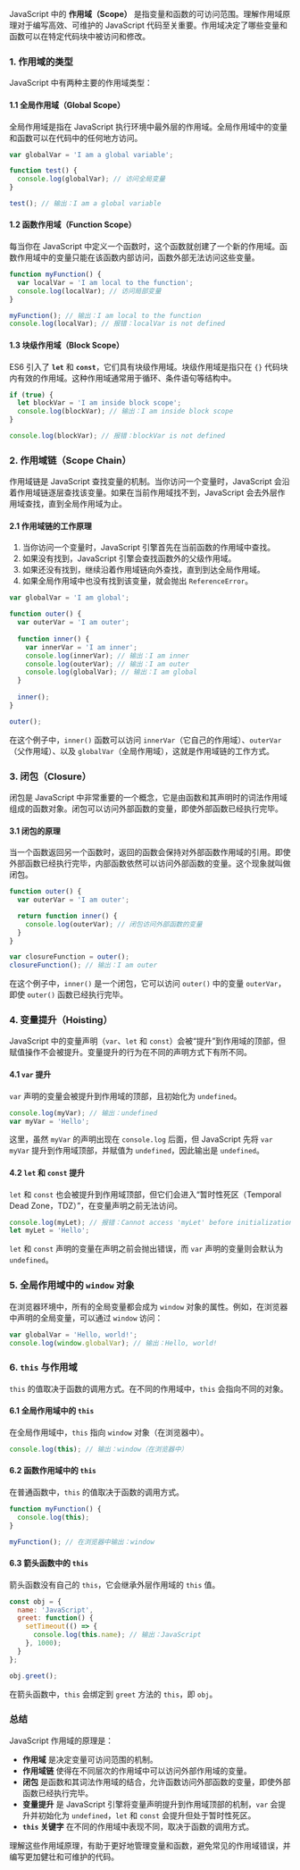JavaScript 中的 **作用域（Scope）** 是指变量和函数的可访问范围。理解作用域原理对于编写高效、可维护的 JavaScript 代码至关重要。作用域决定了哪些变量和函数可以在特定代码块中被访问和修改。

### 1. **作用域的类型**

JavaScript 中有两种主要的作用域类型：

#### 1.1 **全局作用域（Global Scope）**

全局作用域是指在 JavaScript 执行环境中最外层的作用域。全局作用域中的变量和函数可以在代码中的任何地方访问。

```javascript
var globalVar = 'I am a global variable';

function test() {
  console.log(globalVar); // 访问全局变量
}

test(); // 输出：I am a global variable
```

#### 1.2 **函数作用域（Function Scope）**

每当你在 JavaScript 中定义一个函数时，这个函数就创建了一个新的作用域。函数作用域中的变量只能在该函数内部访问，函数外部无法访问这些变量。

```javascript
function myFunction() {
  var localVar = 'I am local to the function';
  console.log(localVar); // 访问局部变量
}

myFunction(); // 输出：I am local to the function
console.log(localVar); // 报错：localVar is not defined
```

#### 1.3 **块级作用域（Block Scope）**

ES6 引入了 **`let`** 和 **`const`**，它们具有块级作用域。块级作用域是指只在 `{}` 代码块内有效的作用域。这种作用域通常用于循环、条件语句等结构中。

```javascript
if (true) {
  let blockVar = 'I am inside block scope';
  console.log(blockVar); // 输出：I am inside block scope
}

console.log(blockVar); // 报错：blockVar is not defined
```

### 2. **作用域链（Scope Chain）**

作用域链是 JavaScript 查找变量的机制。当你访问一个变量时，JavaScript 会沿着作用域链逐层查找该变量。如果在当前作用域找不到，JavaScript 会去外层作用域查找，直到全局作用域为止。

#### 2.1 **作用域链的工作原理**

1. 当你访问一个变量时，JavaScript 引擎首先在当前函数的作用域中查找。
2. 如果没有找到，JavaScript 引擎会查找函数外的父级作用域。
3. 如果还没有找到，继续沿着作用域链向外查找，直到到达全局作用域。
4. 如果全局作用域中也没有找到该变量，就会抛出 `ReferenceError`。

```javascript
var globalVar = 'I am global';

function outer() {
  var outerVar = 'I am outer';
  
  function inner() {
    var innerVar = 'I am inner';
    console.log(innerVar); // 输出：I am inner
    console.log(outerVar); // 输出：I am outer
    console.log(globalVar); // 输出：I am global
  }
  
  inner();
}

outer();
```

在这个例子中，`inner()` 函数可以访问 `innerVar`（它自己的作用域）、`outerVar`（父作用域）、以及 `globalVar`（全局作用域），这就是作用域链的工作方式。

### 3. **闭包（Closure）**

闭包是 JavaScript 中非常重要的一个概念，它是由函数和其声明时的词法作用域组成的函数对象。闭包可以访问外部函数的变量，即使外部函数已经执行完毕。

#### 3.1 **闭包的原理**

当一个函数返回另一个函数时，返回的函数会保持对外部函数作用域的引用。即使外部函数已经执行完毕，内部函数依然可以访问外部函数的变量。这个现象就叫做闭包。

```javascript
function outer() {
  var outerVar = 'I am outer';

  return function inner() {
    console.log(outerVar); // 闭包访问外部函数的变量
  }
}

var closureFunction = outer();
closureFunction(); // 输出：I am outer
```

在这个例子中，`inner()` 是一个闭包，它可以访问 `outer()` 中的变量 `outerVar`，即使 `outer()` 函数已经执行完毕。

### 4. **变量提升（Hoisting）**

JavaScript 中的变量声明（`var`、`let` 和 `const`）会被“提升”到作用域的顶部，但赋值操作不会被提升。变量提升的行为在不同的声明方式下有所不同。

#### 4.1 **`var` 提升**

`var` 声明的变量会被提升到作用域的顶部，且初始化为 `undefined`。

```javascript
console.log(myVar); // 输出：undefined
var myVar = 'Hello';
```

这里，虽然 `myVar` 的声明出现在 `console.log` 后面，但 JavaScript 先将 `var myVar` 提升到作用域顶部，并赋值为 `undefined`，因此输出是 `undefined`。

#### 4.2 **`let` 和 `const` 提升**

`let` 和 `const` 也会被提升到作用域顶部，但它们会进入“暂时性死区（Temporal Dead Zone，TDZ）”，在变量声明之前无法访问。

```javascript
console.log(myLet); // 报错：Cannot access 'myLet' before initialization
let myLet = 'Hello';
```

`let` 和 `const` 声明的变量在声明之前会抛出错误，而 `var` 声明的变量则会默认为 `undefined`。

### 5. **全局作用域中的 `window` 对象**

在浏览器环境中，所有的全局变量都会成为 `window` 对象的属性。例如，在浏览器中声明的全局变量，可以通过 `window` 访问：

```javascript
var globalVar = 'Hello, world!';
console.log(window.globalVar); // 输出：Hello, world!
```

### 6. **`this` 与作用域**

`this` 的值取决于函数的调用方式。在不同的作用域中，`this` 会指向不同的对象。

#### 6.1 **全局作用域中的 `this`**

在全局作用域中，`this` 指向 `window` 对象（在浏览器中）。

```javascript
console.log(this); // 输出：window（在浏览器中）
```

#### 6.2 **函数作用域中的 `this`**

在普通函数中，`this` 的值取决于函数的调用方式。

```javascript
function myFunction() {
  console.log(this);
}

myFunction(); // 在浏览器中输出：window
```

#### 6.3 **箭头函数中的 `this`**

箭头函数没有自己的 `this`，它会继承外层作用域的 `this` 值。

```javascript
const obj = {
  name: 'JavaScript',
  greet: function() {
    setTimeout(() => {
      console.log(this.name); // 输出：JavaScript
    }, 1000);
  }
};

obj.greet();
```

在箭头函数中，`this` 会绑定到 `greet` 方法的 `this`，即 `obj`。

### 总结

JavaScript 作用域的原理是：

- **作用域** 是决定变量可访问范围的机制。
- **作用域链** 使得在不同层次的作用域中可以访问外部作用域的变量。
- **闭包** 是函数和其词法作用域的结合，允许函数访问外部函数的变量，即使外部函数已经执行完毕。
- **变量提升** 是 JavaScript 引擎将变量声明提升到作用域顶部的机制，`var` 会提升并初始化为 `undefined`，`let` 和 `const` 会提升但处于暂时性死区。
- **`this` 关键字** 在不同的作用域中表现不同，取决于函数的调用方式。

理解这些作用域原理，有助于更好地管理变量和函数，避免常见的作用域错误，并编写更加健壮和可维护的代码。